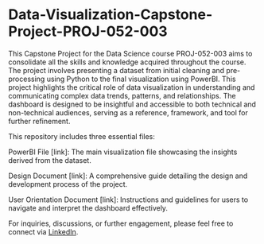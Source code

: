 # Data-Visualization-Capstone-Project-PROJ-052-003

This Capstone Project for the Data Science course PROJ-052-003 aims to consolidate all the skills and knowledge acquired throughout the course. The project involves presenting a dataset from initial cleaning and pre-processing using Python to the final visualization using PowerBI.  This project highlights the critical role of data visualization in understanding and communicating complex data trends, patterns, and relationships. The dashboard is designed to be insightful and accessible to both technical and non-technical audiences, serving as a reference, framework, and tool for further refinement.

This repository includes three essential files:

PowerBI File [link]: The main visualization file showcasing the insights derived from the dataset.

Design Document [link]: A comprehensive guide detailing the design and development process of the project.

User Orientation Document [link]: Instructions and guidelines for users to navigate and interpret the dashboard effectively.

For inquiries, discussions, or further engagement, please feel free to connect via [LinkedIn](https://www.linkedin.com/in/shara-vanessa-pineda/).
